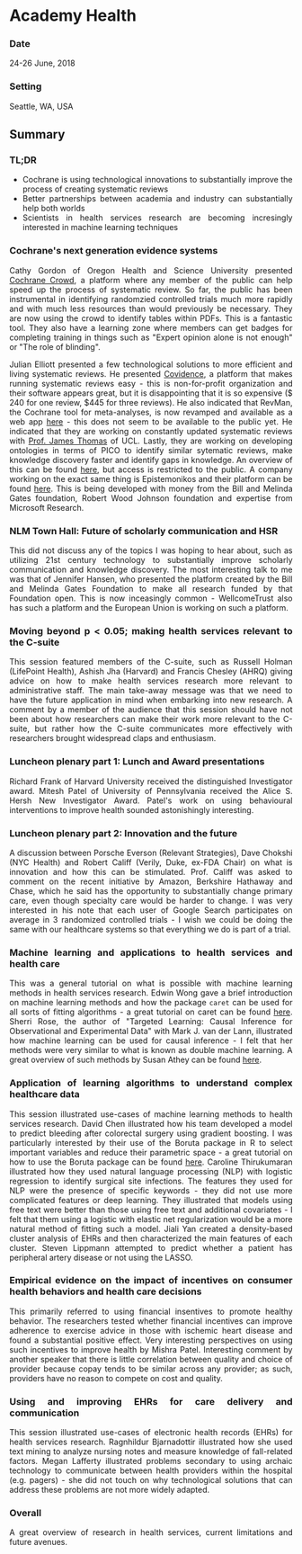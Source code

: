 # Academy Health

<div align="justify">

### Date

24-26 June, 2018

### Setting

Seattle, WA, USA


## Summary

### TL;DR

* Cochrane is using technological innovations to substantially improve the process of creating systematic reviews
* Better partnerships between academia and industry can substantially help both worlds
* Scientists in health services research are becoming incresingly interested in machine learning techniques

### Cochrane's next generation evidence systems

Cathy Gordon of Oregon Health and Science University presented [Cochrane Crowd](http://crowd.cochrane.org/index.html), a platform where any member of the public can help speed up the process of systematic review. So far, the public has been instrumental in identifying randomzied controlled trials much more rapidly and with much less resources than would previously be necessary. They are now using the crowd to identify tables within PDFs. This is a fantastic tool. They also have a learning zone where members can get badges for completing training in things such as "Expert opinion alone is not enough" or "The role of blinding".

Julian Elliott presented a few technological solutions to more efficient and living systematic reviews. He presented [Covidence](https://www.covidence.org/home), a platform that makes running systematic reviews easy - this is non-for-profit organization and their software appears great, but it is disappointing that it is so expensive ($ 240 for one review, $445 for three reviews). He also indicated that RevMan, the Cochrane tool for meta-analyses, is now revamped and available as a web app [here](http://community.cochrane.org/help/tools-and-software/revman-web) - this does not seem to be available to the public yet. He indicated that they are working on constantly updated systematic reviews with [Prof. James Thomas](https://iris.ucl.ac.uk/iris/browse/profile?upi=JTHOA32) of UCL. Lastly, they are working on developing ontologies in terms of PICO to identify similar sytematic reviews, make knowledge discovery faster and identify gaps in knowledge. An overview of this can be found [here](http://linkeddata.cochrane.org/pico-ontology), but access is restricted to the public. A company working on the exact same thing is Epistemonikos and their platform can be found [here](https://love.epistemonikos.org/#/). This is being developed with money from the Bill and Melinda Gates foundation, Robert Wood Johnson foundation and expertise from Microsoft Research.

### NLM Town Hall: Future of scholarly communication and HSR

This did not discuss any of the topics I was hoping to hear about, such as utilizing 21st century technology to substantially improve scholarly communication and knowledge discovery. The most interesting talk to me was that of Jennifer Hansen, who presented the platform created by the Bill and Melinda Gates Foundation to make all research funded by that Foundation open. This is now inceasingly common - WellcomeTrust also has such a platform and the European Union is working on such a platform.

### Moving beyond p < 0.05; making health services relevant to the C-suite

This session featured members of the C-suite, such as Russell Holman (LifePoint Health), Ashish Jha (Harvard) and Francis Chesley (AHRQ) giving advice on how to make health services research more relevant to administrative staff. The main take-away message was that we need to have the future application in mind when embarking into new research. A comment by a member of the audience that this session should have not been about how researchers can make their work more relevant to the C-suite, but rather how the C-suite communicates more effectively with researchers brought widespread claps and enthusiasm.

### Luncheon plenary part 1:  Lunch and Award presentations

Richard Frank of Harvard University received the distinguished Investigator award. Mitesh Patel of University of Pennsylvania received the Alice S. Hersh New Investigator Award. Patel's work on using behavioural interventions to improve health sounded astonishingly interesting.

### Luncheon plenary part 2: Innovation and the future

A discussion between Porsche Everson (Relevant Strategies), Dave Chokshi (NYC Health) and Robert Califf (Verily, Duke, ex-FDA Chair) on what is innovation and how this can be stimulated. Prof. Califf was asked to comment on the recent initiative by Amazon, Berkshire Hathaway and Chase, which he said has the opportunity to substantially change primary care, even though specialty care would be harder to change. I was very interested in his note that each user of Google Search participates on average in 3 randomized controlled trials - I wish we could be doing the same with our healthcare systems so that everything we do is part of a trial.

### Machine learning and applications to health services and health care

This was a general tutorial on what is possible with machine learning methods in health services research. Edwin Wong gave a brief introduction on machine learning methods and how the package `caret` can be used for all sorts of fitting algorithms - a great tutorial on caret can be found [here](https://www.machinelearningplus.com/machine-learning/caret-package/). Sherri Rose, the author of "Targeted Learning: Causal Inference for Observational and Experimental Data" with Mark J. van der Lann, illustrated how machine learning can be used for causal inference - I felt that her methods were very similar to what is known as double machine learning. A great overview of such methods by Susan Athey can be found [here](http://www.nasonline.org/programs/sackler-colloquia/documents/athey.pdf).

### Application of learning algorithms to understand complex healthcare data

This session illustrated use-cases of machine learning methods to health services research. David Chen illustrated how his team developed a model to predict bleeding after colorectal surgery using gradient boosting. I was particularly interested by their use of the Boruta package in R to select important variables and reduce their parametric space - a great tutorial on how to use the Boruta package can be found [here](https://www.analyticsvidhya.com/blog/2016/03/select-important-variables-boruta-package/). Caroline Thirukumaran illustrated how they used natural language processing (NLP) with logistic regression to identify surgical site infections. The features they used for NLP were the presence of specific keywords - they did not use more complicated features or deep learning. They illustrated that models using free text were better than those using free text and additional covariates - I felt that them using a logistic with elastic net regularization would be a more natural method of fitting such a model. Jiali Yan created a density-based cluster analysis of EHRs and then characterized the main features of each cluster. Steven Lippmann attempted to predict whether a patient has peripheral artery disease or not using the LASSO.

### Empirical evidence on the impact of incentives on consumer health behaviors and health care decisions

This primarily referred to using financial insentives to promote healthy behavior. The researchers tested whether financial incentives can improve adherence to exercise advice in those with ischemic heart disease and found a substantial positive effect. Very interesting perspectives on using such incentives to improve health by Mishra Patel. Interesting comment by another speaker that there is little correlation between quality and choice of provider because copay tends to be similar across any provider; as such, providers have no reason to compete on cost and quality.

### Using and improving EHRs for care delivery and communication

This session illustrated use-cases of electronic health records (EHRs) for health services research. Ragnhildur Bjarnadottir illustrated how she used text mining to analyze nursing notes and measure knowledge of fall-related factors. Megan Lafferty illustrated problems secondary to using archaic technology to communicate between health providers within the hospital (e.g. pagers) - she did not touch on why technological solutions that can address these problems are not more widely adapted.

### Overall

A great overview of research in health services, current limitations and future avenues.

</div>
